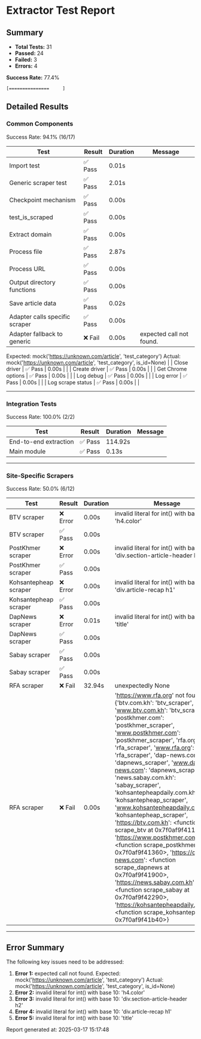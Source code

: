 # Extractor Test Report

## Summary

- **Total Tests:** 31
- **Passed:** 24
- **Failed:** 3
- **Errors:** 4

**Success Rate:** 77.4%

```
[===============     ]
```

## Detailed Results

### Common Components

Success Rate: 94.1% (16/17)

| Test | Result | Duration | Message |
|------|--------|----------|--------|
| Import test | ✅ Pass | 0.01s |  |
| Generic scraper test | ✅ Pass | 2.01s |  |
| Checkpoint mechanism | ✅ Pass | 0.00s |  |
| test_is_scraped | ✅ Pass | 0.00s |  |
| Extract domain | ✅ Pass | 0.00s |  |
| Process file | ✅ Pass | 2.87s |  |
| Process URL | ✅ Pass | 0.00s |  |
| Output directory functions | ✅ Pass | 0.00s |  |
| Save article data | ✅ Pass | 0.02s |  |
| Adapter calls specific scraper | ✅ Pass | 0.00s |  |
| Adapter fallback to generic | ❌ Fail | 0.00s | expected call not found.
Expected: mock('https://unknown.com/article', 'test_category')
Actual: mock('https://unknown.com/article', 'test_category', is_id=None) |
| Close driver | ✅ Pass | 0.00s |  |
| Create driver | ✅ Pass | 0.00s |  |
| Get Chrome options | ✅ Pass | 0.00s |  |
| Log debug | ✅ Pass | 0.00s |  |
| Log error | ✅ Pass | 0.00s |  |
| Log scrape status | ✅ Pass | 0.00s |  |

---

### Integration Tests

Success Rate: 100.0% (2/2)

| Test | Result | Duration | Message |
|------|--------|----------|--------|
| End-to-end extraction | ✅ Pass | 114.92s |  |
| Main module | ✅ Pass | 0.13s |  |

---

### Site-Specific Scrapers

Success Rate: 50.0% (6/12)

| Test | Result | Duration | Message |
|------|--------|----------|--------|
| BTV scraper | ❌ Error | 0.00s | invalid literal for int() with base 10: 'h4.color' |
| BTV scraper | ✅ Pass | 0.00s |  |
| PostKhmer scraper | ❌ Error | 0.00s | invalid literal for int() with base 10: 'div.section-article-header h2' |
| PostKhmer scraper | ✅ Pass | 0.00s |  |
| Kohsantepheap scraper | ❌ Error | 0.00s | invalid literal for int() with base 10: 'div.article-recap h1' |
| Kohsantepheap scraper | ✅ Pass | 0.00s |  |
| DapNews scraper | ❌ Error | 0.01s | invalid literal for int() with base 10: 'title' |
| DapNews scraper | ✅ Pass | 0.00s |  |
| Sabay scraper | ✅ Pass | 0.00s |  |
| Sabay scraper | ✅ Pass | 0.00s |  |
| RFA scraper | ❌ Fail | 32.94s | unexpectedly None |
| RFA scraper | ❌ Fail | 0.00s | 'https://www.rfa.org' not found in {'btv.com.kh': 'btv_scraper', 'www.btv.com.kh': 'btv_scraper', 'postkhmer.com': 'postkhmer_scraper', 'www.postkhmer.com': 'postkhmer_scraper', 'rfa.org': 'rfa_scraper', 'www.rfa.org': 'rfa_scraper', 'dap-news.com': 'dapnews_scraper', 'www.dap-news.com': 'dapnews_scraper', 'news.sabay.com.kh': 'sabay_scraper', 'kohsantepheapdaily.com.kh': 'kohsantepheap_scraper', 'www.kohsantepheapdaily.com.kh': 'kohsantepheap_scraper', 'https://btv.com.kh': <function scrape_btv at 0x7f0af9f411b0>, 'https://www.postkhmer.com': <function scrape_postkhmer at 0x7f0af9f41360>, 'https://dap-news.com': <function scrape_dapnews at 0x7f0af9f41900>, 'https://news.sabay.com.kh': <function scrape_sabay at 0x7f0af9f42290>, 'https://kohsantepheapdaily.com.kh': <function scrape_kohsantepheap at 0x7f0af9f41b40>} |

---

## Error Summary

The following key issues need to be addressed:

1. **Error 1:** expected call not found.
Expected: mock('https://unknown.com/article', 'test_category')
Actual: mock('https://unknown.com/article', 'test_category', is_id=None)
2. **Error 2:** invalid literal for int() with base 10: 'h4.color'
3. **Error 3:** invalid literal for int() with base 10: 'div.section-article-header h2'
4. **Error 4:** invalid literal for int() with base 10: 'div.article-recap h1'
5. **Error 5:** invalid literal for int() with base 10: 'title'

Report generated at: 2025-03-17 15:17:48
